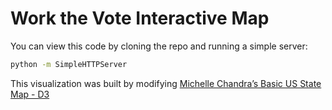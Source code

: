 # Work the Vote Interactive Map

You can view this code by cloning the repo and running a simple server:

~~~sh
python -m SimpleHTTPServer
~~~

This visualization was built by modifying [Michelle Chandra’s Basic US State Map - D3](http://bl.ocks.org/michellechandra/0b2ce4923dc9b5809922#cities-lived.csv)